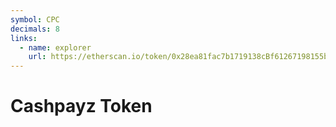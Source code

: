 ```yaml
---
symbol: CPC
decimals: 8
links:
  - name: explorer
    url: https://etherscan.io/token/0x28ea81fac7b1719138cBf61267198155b433E00e
---
```


# Cashpayz Token
